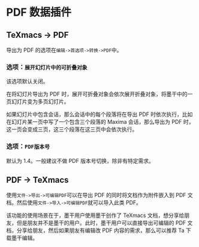 # PDF 数据插件

## TeXmacs -> PDF

导出为 PDF 的选项在`编辑->首选项->转换->PDF`中。

### 选项：`展开幻灯片中的可折叠对象`

该选项默认关闭。

在将幻灯片导出为 PDF 时，展开可折叠对象会依次展开折叠对象，将墨干中的一页幻灯片变为多页幻灯片。

如果幻灯片中包含会话，那么会话中的每个段落将在导出 PDF 时依次执行，比如在幻灯片某一页中写了一个包含三个段落的 Maxima 会话，那么导出为 PDF 时，这一页会变成三页，这三个段落在这三页中会依次执行。

### 选项：`PDF版本号`

默认为 1.4。一般建议不做 PDF 版本号切换，除非有特定需求。

## PDF -> TeXmacs

使用`文件->导出->可编辑PDF`可以在导出 PDF 的同时将文档作为附件嵌入到 PDF 文档。然后使用`文件->导入->可编辑PDF`就可以导入此类 PDF。

该功能的使用场景在于，墨干用户使用墨干创作了 TeXmacs 文档，想分享给朋友，但是朋友并不是墨干的用户。此时，墨干用户可以直接导出可编辑的 PDF 文档，分享给朋友，然后如果朋友有编辑改 PDF 内容的需求，那么可以推荐 Ta 下载墨干编辑。
